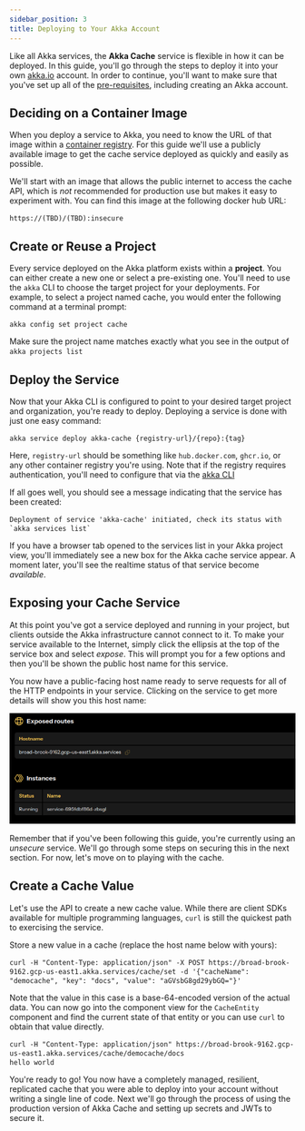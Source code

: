 ```yaml
---
sidebar_position: 3
title: Deploying to Your Akka Account
---
```


Like all Akka services, the **Akka Cache** service is flexible in how it can be deployed. In this guide, you'll go through the steps to deploy it into your own [akka.io](https://akka.io) account. In order to continue, you'll want to make sure that you've set up all of the [pre-requisites](./prerequisites.md), including creating an Akka account.

## Deciding on a Container Image
When you deploy a service to Akka, you need to know the URL of that image within a [container registry](https://doc.akka.io/operations/projects/container-registries.html). For this guide we'll use a publicly available image to get the cache service deployed as quickly and easily as possible.

We'll start with an image that allows the public internet to access the cache API, which is _not_ recommended for production use but makes it easy to experiment with. You can find this image at the following docker hub URL:

```
https://(TBD)/(TBD):insecure
```
## Create or Reuse a Project
Every service deployed on the Akka platform exists within a **project**. You can either create a new one or select a pre-existing one. You'll need to use the `akka` CLI to choose the target project for your deployments. For example, to select a project named cache, you would enter the following command at a terminal prompt:

```
akka config set project cache
```

Make sure the project name matches exactly what you see in the output of `akka projects list`


## Deploy the Service
Now that your Akka CLI is configured to point to your desired target project and organization, you're ready to deploy. Deploying a service is done with just one easy command:

```
akka service deploy akka-cache {registry-url}/{repo}:{tag}
```

Here, `registry-url` should be something like `hub.docker.com`, `ghcr.io`, or any other container registry you're using. Note that if the registry requires authentication, you'll need to configure that via the [akka CLI](https://doc.akka.io/operations/projects/container-registries.html)

If all goes well, you should see a message indicating that the service has been created:

```
Deployment of service 'akka-cache' initiated, check its status with `akka services list`
```

If you have a browser tab opened to the services list in your Akka project view, you'll immediately see a new box for the Akka cache service appear. A moment later, you'll see the realtime status of that service become _available_. 

## Exposing your Cache Service
At this point you've got a service deployed and running in your project, but clients outside the Akka infrastructure cannot connect to it. To make your service available to the Internet, simply click the ellipsis at the top of the service box and select _expose_. This will prompt you for a few options and then you'll be shown the public host name for this service. 

You now have a public-facing host name ready to serve requests for all of the HTTP endpoints in your service. Clicking on the service to get more details will show you this host name:

![host name in service view](./service_hostname.png)

Remember that if you've been following this guide, you're currently using an _unsecure_ service. We'll go through some steps on securing this in the next section. For now, let's move on to playing with the cache.

## Create a Cache Value
Let's use the API to create a new cache value. While there are client SDKs available for multiple programming languages, `curl` is still the quickest path to exercising the service.

Store a new value in a cache (replace the host name below with yours):

``` 
curl -H "Content-Type: application/json" -X POST https://broad-brook-9162.gcp-us-east1.akka.services/cache/set -d '{"cacheName": "democache", "key": "docs", "value": "aGVsbG8gd29ybGQ="}'
``` 

Note that the value in this case is a base-64-encoded version of the actual data. You can now go into the component view for the `CacheEntity` component and find the current state of that entity or you can use `curl` to obtain that value directly.


```
curl -H "Content-Type: application/json" https://broad-brook-9162.gcp-us-east1.akka.services/cache/democache/docs
hello world
```

You're ready to go! You now have a completely managed, resilient, replicated cache that you were able to deploy into your account without writing a single line of code. Next we'll go through the process of using the production version of Akka Cache and setting up secrets and JWTs to secure it.

